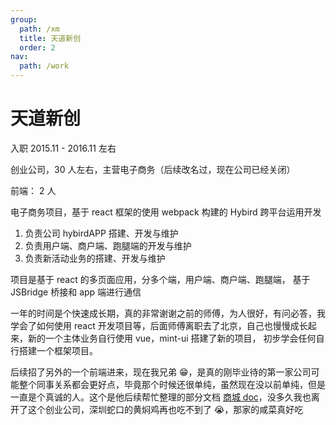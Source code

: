 ```yaml
---
group:
  path: /xm
  title: 天道新创
  order: 2
nav:
  path: /work
---
```


# 天道新创

入职 2015.11 - 2016.11 左右

创业公司，30 人左右，主营电子商务（后续改名过，现在公司已经关闭）

前端： 2 人

电子商务项目，基于 react 框架的使用 webpack 构建的 Hybird 跨平台运用开发

1. 负责公司 hybirdAPP 搭建、开发与维护
2. 负责用户端、商户端、跑腿端的开发与维护
3. 负责新活动业务的搭建、开发与维护

项目是基于 react 的多页面应用，分多个端，用户端、商户端、跑腿端， 基于 JSBridge 桥接和 app 端进行通信

一年的时间是个快速成长期，真的非常谢谢之前的师傅，为人很好，有问必答，我学会了如何使用 react 开发项目等，后面师傅离职去了北京，自己也慢慢成长起来，新的一个主体业务自行使用 vue，mint-ui 搭建了新的项目，
初步学会任何自行搭建一个框架项目。

后续招了另外的一个前端进来，现在我兄弟 😁，是真的刚毕业待的第一家公司可能整个同事关系都会更好点，毕竟那个时候还很单纯，虽然现在没以前单纯，但是一直是个真诚的人。这个是他后续帮忙整理的部分文档 [商城 doc](https://github.com/evansy/kylindoc)，没多久我也离开了这个创业公司，深圳蛇口的黄焖鸡再也吃不到了 😭，那家的咸菜真好吃
